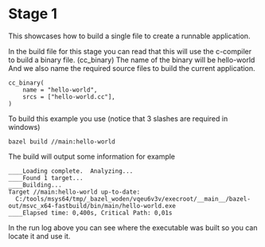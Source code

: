 # Stage 1

This showcases how to build a single file to create a runnable application.

In the build file for this stage you can read that this will use the c-compiler to build a binary file. (cc_binary)
The name of the binary will be hello-world
And we also name the required source files to build the current application.
```
cc_binary(
    name = "hello-world",
    srcs = ["hello-world.cc"],
)
```

To build this example you use (notice that 3 slashes are required in windows)
```
bazel build //main:hello-world
```

The build will output some information for example

```
____Loading complete.  Analyzing...
____Found 1 target...
____Building...
Target //main:hello-world up-to-date:
  C:/tools/msys64/tmp/_bazel_woden/vqeu6v3v/execroot/__main__/bazel-out/msvc_x64-fastbuild/bin/main/hello-world.exe
____Elapsed time: 0,400s, Critical Path: 0,01s
```

In the run log above you can see where the executable was built so you can locate it and use it.
